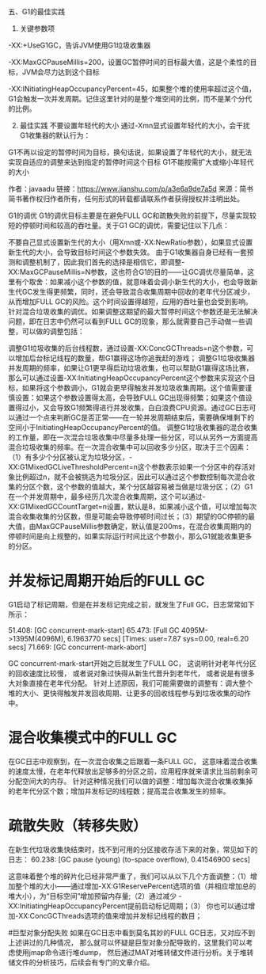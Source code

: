 五、G1的最佳实践
1. 关键参数项


-XX:+UseG1GC，告诉JVM使用G1垃圾收集器

-XX:MaxGCPauseMillis=200，设置GC暂停时间的目标最大值，这是个柔性的目标，JVM会尽力达到这个目标

-XX:INitiatingHeapOccupancyPercent=45，如果整个堆的使用率超过这个值，G1会触发一次并发周期。记住这里针对的是整个堆空间的比例，而不是某个分代的比例。

2. 最佳实践
不要设置年轻代的大小
通过-Xmn显式设置年轻代的大小，会干扰G1收集器的默认行为：

G1不再以设定的暂停时间为目标，换句话说，如果设置了年轻代的大小，就无法实现自适应的调整来达到指定的暂停时间这个目标
G1不能按需扩大或缩小年轻代的大小

作者：javaadu
链接：https://www.jianshu.com/p/a3e6a9de7a5d
来源：简书
简书著作权归作者所有，任何形式的转载都请联系作者获得授权并注明出处。

G1的调优
G1的调优目标主要是在避免FULL GC和疏散失败的前提下，尽量实现较短的停顿时间和较高的吞吐量。关于G1 GC的调优，需要记住以下几点：

不要自己显式设置新生代的大小（用Xmn或-XX:NewRatio参数），如果显式设置新生代的大小，会导致目标时间这个参数失效。
由于G1收集器自身已经有一套预测和调整机制了，因此我们首先的选择是相信它，即调整-XX:MaxGCPauseMillis=N参数，这也符合G1的目的——让GC调优尽量简单，这里有个取舍：如果减小这个参数的值，就意味着会调小新生代的大小，也会导致新生代GC发生得更频繁，同时，还会导致混合收集周期中回收的老年代分区减少，从而增加FULL GC的风险。这个时间设置得越短，应用的吞吐量也会受到影响。
针对混合垃圾收集的调优。如果调整这期望的最大暂停时间这个参数还是无法解决问题，即在日志中仍然可以看到FULL GC的现象，那么就需要自己手动做一些调整，可以做的调整包括：


调整G1垃圾收集的后台线程数，通过设置-XX:ConcGCThreads=n这个参数，可以增加后台标记线程的数量，帮G1赢得这场你追我赶的游戏；
调整G1垃圾收集器并发周期的频率，如果让G1更早得启动垃圾收集，也可以帮助G1赢得这场比赛，那么可以通过设置-XX:InitiatingHeapOccupancyPercent这个参数来实现这个目标，如果将这个参数调小，G1就会更早得触发并发垃圾收集周期。这个值需要谨慎设置：如果这个参数设置得太高，会导致FULL GC出现得频繁；如果这个值设置得过小，又会导致G1频繁得进行并发收集，白白浪费CPU资源。通过GC日志可以通过一个点来判断GC是否正常——在一轮并发周期结束后，需要确保堆剩下的空间小于InitiatingHeapOccupancyPercent的值。
调整G1垃圾收集器的混合收集的工作量，即在一次混合垃圾收集中尽量多处理一些分区，可以从另外一方面提高混合垃圾收集的频率。在一次混合收集中可以回收多少分区，取决于三个因素：（1）有多少个分区被认定为垃圾分区，-XX:G1MixedGCLiveThresholdPercent=n这个参数表示如果一个分区中的存活对象比例超过n，就不会被挑选为垃圾分区，因此可以通过这个参数控制每次混合收集的分区个数，这个参数的值越大，某个分区越容易被当做是垃圾分区；（2）G1在一个并发周期中，最多经历几次混合收集周期，这个可以通过-XX:G1MixedGCCountTarget=n设置，默认是8，如果减小这个值，可以增加每次混合收集收集的分区数，但是可能会导致停顿时间过长；（3）期望的GC停顿的最大值，由MaxGCPauseMillis参数确定，默认值是200ms，在混合收集周期内的停顿时间是向上规整的，如果实际运行时间比这个参数小，那么G1就能收集更多的分区。



# 并发标记周期开始后的FULL GC

G1启动了标记周期，但是在并发标记完成之前，就发生了Full GC，日志常常如下所示：

  51.408: [GC concurrent-mark-start]
  65.473: [Full GC 4095M->1395M(4096M), 6.1963770 secs]
   [Times: user=7.87 sys=0.00, real=6.20 secs]
  71.669: [GC concurrent-mark-abort]

GC concurrent-mark-start开始之后就发生了FULL GC，
这说明针对老年代分区的回收速度比较慢，
或者说对象过快得从新生代晋升到老年代，
或者说是有很多大对象直接在老年代分配。
针对上述原因，我们可能需要做的调整有：调大整个堆的大小、更快得触发并发回收周期、让更多的回收线程参与到垃圾收集的动作中。

# 混合收集模式中的FULL GC
在GC日志中观察到，在一次混合收集之后跟着一条FULL GC，
这意味着混合收集的速度太慢，在老年代释放出足够多的分区之前，应用程序就来请求比当前剩余可分配空间大的内存。
针对这种情况我们可以做的调整：增加每次混合收集收集掉的老年代分区个数；增加并发标记的线程数；提高混合收集发生的频率。

# 疏散失败（转移失败）

在新生代垃圾收集快结束时，找不到可用的分区接收存活下来的对象，常见如下的日志：
60.238: [GC pause (young) (to-space overflow), 0.41546900 secs]

这意味着整个堆的碎片化已经非常严重了，我们可以从以下几个方面调整：（1）增加整个堆的大小——通过增加-XX:G1ReservePercent选项的值（并相应增加总的堆大小），为“目标空间”增加预留内存量;（2）通过减少 -XX:InitiatingHeapOccupancyPercent提前启动标记周期；（3）
你也可以通过增加-XX:ConcGCThreads选项的值来增加并发标记线程的数目；


#巨型对象分配失败
如果在GC日志中看到莫名其妙的FULL GC日志，又对应不到上述讲过的几种情况，
那么就可以怀疑是巨型对象分配导致的，这里我们可以考虑使用jmap命令进行堆dump，
然后通过MAT对堆转储文件进行分析。关于堆转储文件的分析技巧，后续会有专门的文章介绍。

